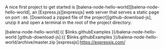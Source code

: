 A nice first project to get started is [balena-node-hello-world][balena-node-hello-world], an [Express.js][expressjs] web server that serves a static page on port `:80`. [Download a zipped file of the project][github-download-js], unzip it and open a terminal in the root of the project directory.

[balena-node-hello-world]:{{ $links.githubExamples }}/balena-node-hello-world
[github-download-js]:{{ $links.githubExamples }}/balena-node-hello-world/archive/master.zip
[expressjs]:https://expressjs.com/
